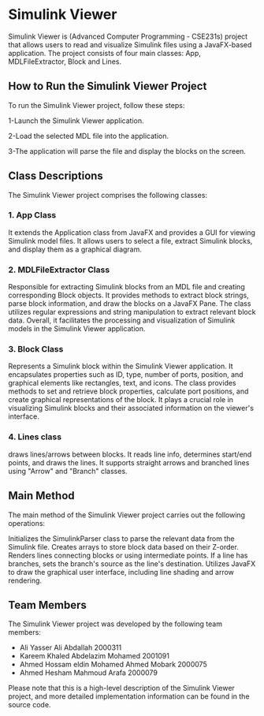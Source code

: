 # Simulink Viewer

Simulink Viewer is (Advanced Computer Programming - CSE231s) project that allows users to read and visualize Simulink files using a JavaFX-based application. The project consists of four main classes: App, MDLFileExtractor, Block and Lines.

## How to Run the Simulink Viewer Project
To run the Simulink Viewer project, follow these steps:

1-Launch the Simulink Viewer application.

2-Load the selected MDL file into the application.

3-The application will parse the file and display the blocks on the screen.

## Class Descriptions
The Simulink Viewer project comprises the following classes:

### 1. App Class

It extends the Application class from JavaFX and provides a GUI for viewing Simulink model files. It allows users to select a file, extract Simulink blocks, and display them as a graphical diagram.

### 2. MDLFileExtractor Class

Responsible for extracting Simulink blocks from an MDL file and creating corresponding Block objects. It provides methods to extract block strings, parse block information, and draw the blocks on a JavaFX Pane. The class utilizes regular expressions and string manipulation to extract relevant block data. Overall, it facilitates the processing and visualization of Simulink models in the Simulink Viewer application.

### 3. Block Class

Represents a Simulink block within the Simulink Viewer application. It encapsulates properties such as ID, type, number of ports, position, and graphical elements like rectangles, text, and icons. The class provides methods to set and retrieve block properties, calculate port positions, and create graphical representations of the block. It plays a crucial role in visualizing Simulink blocks and their associated information on the viewer's interface.

### 4. Lines class

draws lines/arrows between blocks. It reads line info, determines start/end points, and draws the lines. It supports straight arrows and branched lines using "Arrow" and "Branch" classes.

## Main Method
The main method of the Simulink Viewer project carries out the following operations:

Initializes the SimulinkParser class to parse the relevant data from the Simulink file.
Creates arrays to store block data based on their Z-order.
Renders lines connecting blocks or using intermediate points.
If a line has branches, sets the branch's source as the line's destination.
Utilizes JavaFX to draw the graphical user interface, including line shading and arrow rendering.
## Team Members
The Simulink Viewer project was developed by the following team members:

* Ali Yasser Ali Abdallah 2000311
* Kareem Khaled Abdelazim Mohamed 2001091
* Ahmed Hossam eldin Mohamed Ahmed Mobark 2000075
* Ahmed Hesham Mahmoud Arafa 2000079

Please note that this is a high-level description of the Simulink Viewer project, and more detailed implementation information can be found in the source code.
